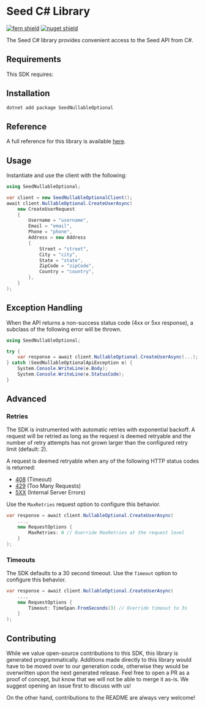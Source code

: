 # Seed C# Library

[![fern shield](https://img.shields.io/badge/%F0%9F%8C%BF-Built%20with%20Fern-brightgreen)](https://buildwithfern.com?utm_source=github&utm_medium=github&utm_campaign=readme&utm_source=Seed%2FC%23)
[![nuget shield](https://img.shields.io/nuget/v/SeedNullableOptional)](https://nuget.org/packages/SeedNullableOptional)

The Seed C# library provides convenient access to the Seed API from C#.

## Requirements

This SDK requires:

## Installation

```sh
dotnet add package SeedNullableOptional
```

## Reference

A full reference for this library is available [here](./reference.md).

## Usage

Instantiate and use the client with the following:

```csharp
using SeedNullableOptional;

var client = new SeedNullableOptionalClient();
await client.NullableOptional.CreateUserAsync(
    new CreateUserRequest
    {
        Username = "username",
        Email = "email",
        Phone = "phone",
        Address = new Address
        {
            Street = "street",
            City = "city",
            State = "state",
            ZipCode = "zipCode",
            Country = "country",
        },
    }
);
```

## Exception Handling

When the API returns a non-success status code (4xx or 5xx response), a subclass of the following error
will be thrown.

```csharp
using SeedNullableOptional;

try {
    var response = await client.NullableOptional.CreateUserAsync(...);
} catch (SeedNullableOptionalApiException e) {
    System.Console.WriteLine(e.Body);
    System.Console.WriteLine(e.StatusCode);
}
```

## Advanced

### Retries

The SDK is instrumented with automatic retries with exponential backoff. A request will be retried as long
as the request is deemed retryable and the number of retry attempts has not grown larger than the configured
retry limit (default: 2).

A request is deemed retryable when any of the following HTTP status codes is returned:

- [408](https://developer.mozilla.org/en-US/docs/Web/HTTP/Status/408) (Timeout)
- [429](https://developer.mozilla.org/en-US/docs/Web/HTTP/Status/429) (Too Many Requests)
- [5XX](https://developer.mozilla.org/en-US/docs/Web/HTTP/Status/500) (Internal Server Errors)

Use the `MaxRetries` request option to configure this behavior.

```csharp
var response = await client.NullableOptional.CreateUserAsync(
    ...,
    new RequestOptions {
        MaxRetries: 0 // Override MaxRetries at the request level
    }
);
```

### Timeouts

The SDK defaults to a 30 second timeout. Use the `Timeout` option to configure this behavior.

```csharp
var response = await client.NullableOptional.CreateUserAsync(
    ...,
    new RequestOptions {
        Timeout: TimeSpan.FromSeconds(3) // Override timeout to 3s
    }
);
```

## Contributing

While we value open-source contributions to this SDK, this library is generated programmatically.
Additions made directly to this library would have to be moved over to our generation code,
otherwise they would be overwritten upon the next generated release. Feel free to open a PR as
a proof of concept, but know that we will not be able to merge it as-is. We suggest opening
an issue first to discuss with us!

On the other hand, contributions to the README are always very welcome!